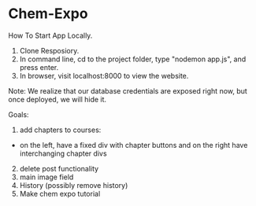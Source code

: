 # Chem-Expo

How To Start App Locally.

1) Clone Resposiory.
2) In command line, cd to the project folder, type "nodemon app.js", and press enter.
3) In browser, visit localhost:8000 to view the website.

Note: We realize that our database credentials are exposed right now, but once deployed, we will hide it.

Goals:

1) add chapters to courses: 
  - on the left, have a fixed div with chapter buttons and on the right have interchanging chapter divs
2) delete post functionality 
3) main image field
4) History (possibly remove history)
5) Make chem expo tutorial 
